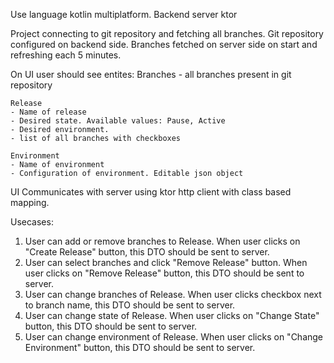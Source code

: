 Use language kotlin multiplatform.
Backend server ktor

Project connecting to git repository and fetching all branches.
Git repository configured on backend side.
Branches fetched on server side on start and refreshing each 5 minutes.

On UI user should see entites:
    Branches - all branches present in git repository

    Release
    - Name of release
    - Desired state. Available values: Pause, Active
    - Desired environment. 
    - list of all branches with checkboxes

    Environment
    - Name of environment
    - Configuration of environment. Editable json object

UI Communicates with server using ktor http client with class based mapping.

Usecases:
1. User can add or remove branches to Release.
When user clicks on "Create Release" button, this DTO should be sent to server.
2. User can select branches and click "Remove Release" button.
When user clicks on "Remove Release" button, this DTO should be sent to server.
3. User can change branches of Release.
When user clicks checkbox next to branch name, this DTO should be sent to server.
4. User can change state of Release.
When user clicks on "Change State" button, this DTO should be sent to server.
5. User can change environment of Release.
When user clicks on "Change Environment" button, this DTO should be sent to server.

